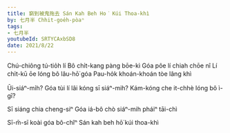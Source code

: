 ```yaml
---
title: 窮到被鬼拖去 Sán Kah Beh Ho͘ Kúi Thoa-khì
by: 七月半 Chhit-goe̍h-pòaⁿ
tags:
- 七月半
youtubeId: SRTYCAxbSD8
date: 2021/8/22
---
```


Chú-chiông tú-tio̍h lí
Bô chi̍t-kang pàng bōe-kì
Góa pôe lí chiah chōe nî
Lí chi̍t-kū ōe lóng bô lâu-hō͘ góa
Pau-ho̍k khoán-khoán tòe lâng khì

Ūi-siáⁿ-mi̍h?
Góa tùi lí lâi kóng sī siáⁿ-mih?
Kám-kóng che it-chhè lóng bô ì-gī?

Sī siáng chia cheng-siⁿ
Góa iá-bô chò siáⁿ-mih pháiⁿ tāi-chì

Sī-m̄-sī koài góa bô-chîⁿ
Sán kah beh hō͘ kúi thoa-khì
